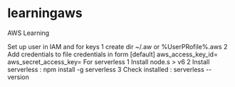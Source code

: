 # learningaws
AWS Learning

Set up user in IAM and for keys
1 create dir ~/.aw  or %UserPRofile%\.aws
2 Add credentials to file credentials in form
[default]
aws_access_key_id=
aws_secret_access_key=
For serverless 
1 Install node.s > v6
2 Install serverless : npm install -g serverless
3 Check installed : serverless --version

